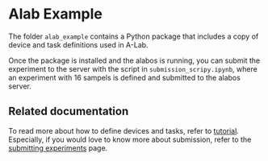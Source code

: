 # Alab Example
The folder `alab_example` contains a Python package that includes a copy of device and task definitions used in 
A-Lab. 

Once the package is installed and the alabos is running, you can submit the experiment to the server with 
the script in `submission_scripy.ipynb`, where an experiment with 16 sampels is defined and submitted to the alabos server.

## Related documentation
To read more about how to define devices and tasks, refer to [tutorial](https://cedergrouphub.github.io/alabos/tutorial.html). Especially,
if you would love to know more about submission, refer to the [submitting experiments](https://cedergrouphub.github.io/alabos/submit_experiments.html) page.